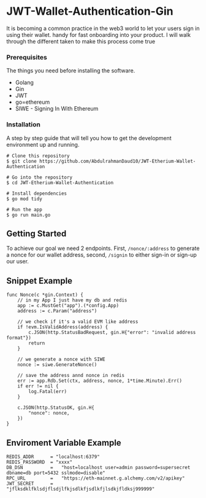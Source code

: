 # JWT-Wallet-Authentication-Gin
It is becoming a common practice in the web3 world to let your users sign in using their wallet. handy for fast onboarding into your product.
I will walk through the different taken to make this process come true

### Prerequisites

The things you need before installing the software.

* Golang
* Gin
* JWT
* go=ethereum
* SIWE - Signing In With Ethereum


### Installation

A step by step guide that will tell you how to get the development environment up and running.

```
# Clone this repository
$ git clone https://github.com/AbdulrahmanDaud10/JWT-Etherium-Wallet-Authentication

# Go into the repository
$ cd JWT-Etherium-Wallet-Authentication

# Install dependencies
$ go mod tidy

# Run the app
$ go run main.go
```

## Getting Started

To achieve our goal we need 2 endpoints. First, `/nonce/:address` to generate a nonce for our wallet address, second, `/signin` to either sign-in or sign-up our user.

## Snippet Example

````
func Nonce(c *gin.Context) {
    // in my App I just have my db and redis
	app := c.MustGet("app").(*config.App)
	address := c.Param("address")

    // we check if it's a valid EVM like address
	if !evm.IsValidAddress(address) {
		c.JSON(http.StatusBadRequest, gin.H{"error": "invalid address format"})
		return
	}

    // we generate a nonce with SIWE
	nonce := siwe.GenerateNonce()

    // save the address annd nonce in redis
	err := app.Rdb.Set(ctx, address, nonce, 1*time.Minute).Err()
	if err != nil {
		log.Fatal(err)
	}

	c.JSON(http.StatusOK, gin.H{
		"nonce": nonce,
	})
}
````

## Enviroment Variable Example
````
REDIS_ADDR 		= "localhost:6379"
REDIS_PASSWORD 	= "xxxx"
DB_DSN  		=   "host=localhost user=admin password=supersecret dbname=db port=5432 sslmode=disable"
RPC_URL 		=   "https://eth-mainnet.g.alchemy.com/v2/apikey"
JWT_SECRET  	= "jflksdklfklsdjflsdjlfkjsdlkfjsdlkfjlsdkjfldksj999999"
````